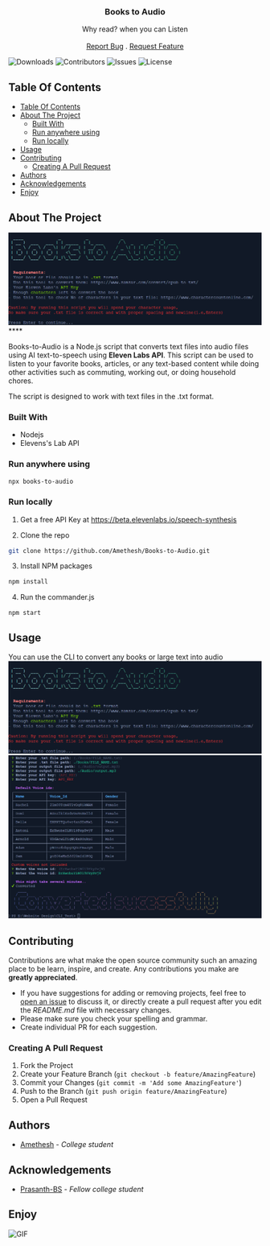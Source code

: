 <br/>
<p align="center">
  <h3 align="center">Books to Audio</h3>

  <p align="center">
    Why read? when you can Listen
    <br/>
    <br/>
    <a href="https://github.com/Amethesh/Books-to-Audio/issues">Report Bug</a>
    .
    <a href="https://github.com/Amethesh/Books-to-Audio/issues">Request Feature</a>
  </p>
</p>

![Downloads](https://img.shields.io/github/downloads/Amethesh/Books-to-Audio/total) ![Contributors](https://img.shields.io/github/contributors/Amethesh/Books-to-Audio?color=dark-green) ![Issues](https://img.shields.io/github/issues/Amethesh/Books-to-Audio) ![License](https://img.shields.io/github/license/Amethesh/Books-to-Audio) 

## Table Of Contents

- [Table Of Contents](#table-of-contents)
- [About The Project](#about-the-project)
  - [Built With](#built-with)
  - [Run anywhere using](#run-anywhere-using)
  - [Run locally](#run-locally)
- [Usage](#usage)
- [Contributing](#contributing)
  - [Creating A Pull Request](#creating-a-pull-request)
- [Authors](#authors)
- [Acknowledgements](#acknowledgements)
- [Enjoy](#enjoy)

## About The Project

![Screen Shot](./images/1.png)****

Books-to-Audio is a Node.js script that converts text files into audio files using AI text-to-speech using **Eleven Labs API**. This script can be used to listen to your favorite books, articles, or any text-based content while doing other activities such as commuting, working out, or doing household chores.

The script is designed to work with text files in the .txt format.


### Built With

- Nodejs
- Elevens's Lab API

### Run anywhere using

```
npx books-to-audio
```
### Run locally

1. Get a free API Key at https://beta.elevenlabs.io/speech-synthesis

2. Clone the repo

```sh
git clone https://github.com/Amethesh/Books-to-Audio.git
```

3. Install NPM packages

```sh
npm install
```

4. Run the commander.js

```JS
npm start
```

## Usage

You can use the CLI to convert any books or large text into audio
![Screen Shot](./images/1.png)
![Screen Shot](./images/2.png)
## Contributing

Contributions are what make the open source community such an amazing place to be learn, inspire, and create. Any contributions you make are **greatly appreciated**.
* If you have suggestions for adding or removing projects, feel free to [open an issue](https://github.com/Amethesh/Books-to-Audio/issues/new) to discuss it, or directly create a pull request after you edit the *README.md* file with necessary changes.
* Please make sure you check your spelling and grammar.
* Create individual PR for each suggestion.

### Creating A Pull Request

1. Fork the Project
2. Create your Feature Branch (`git checkout -b feature/AmazingFeature`)
3. Commit your Changes (`git commit -m 'Add some AmazingFeature'`)
4. Push to the Branch (`git push origin feature/AmazingFeature`)
5. Open a Pull Request

## Authors

*  [Amethesh](https://github.com/Amethesh) - *College student*

## Acknowledgements

* [Prasanth-BS](https://github.com/Prasanth-BS) - *Fellow college student*
  
## Enjoy

![GIF](https://tenor.com/view/darkville-rpg-music-listening-to-music-gif-14887332.gif)